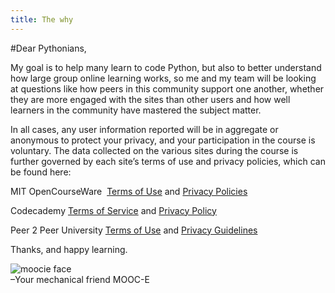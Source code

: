 ```yaml
---
title: The why
---
```

#Dear Pythonians,

My goal is to help many learn to code Python, but also to better understand how large group online learning works, so me and my team will be looking at questions like how peers in this community support one another, whether they are more engaged with the sites than other users and how well learners in the community have mastered the subject matter.

In all cases, any user information reported will be in aggregate or anonymous to protect your privacy, and your participation in the course is voluntary. The data collected on the various sites during the course is further governed by each site’s terms of use and privacy policies, which can be found here:

MIT OpenCourseWare  
[Terms of Use](http://ocw.mit.edu/terms/) and [Privacy Policies]( http://ocw.mit.edu/terms/)

Codecademy 
[Terms of Service]( http://www.codecademy.com/terms ) and
[Privacy Policy]( http://www.codecademy.com/policy ) 

Peer 2 Peer University 
[Terms of Use]( https://p2pu.org/en/pages/terms-of-use/ ) and [Privacy Guidelines](https://p2pu.org/en/pages/privacy/)

Thanks, and happy learning.

![moocie face]({{site.baseurl}}{{site.img}}moocie-mug.jpg)  
–Your mechanical friend MOOC-E